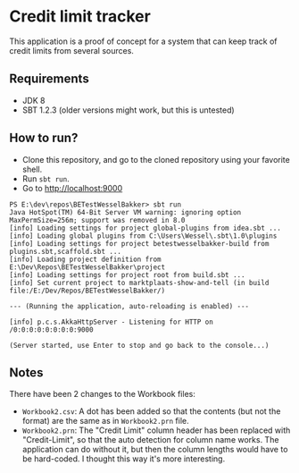 # Credit limit tracker

This application is a proof of concept for a system that 
can keep track of credit limits from several sources.

## Requirements
- JDK 8
- SBT 1.2.3 (older versions might work, but this is untested)

## How to run?
- Clone this repository, and go to the cloned repository using your favorite shell. 
- Run `sbt run`.
- Go to [http://localhost:9000](http://localhost:9000)
```
PS E:\dev\repos\BETestWesselBakker> sbt run
Java HotSpot(TM) 64-Bit Server VM warning: ignoring option MaxPermSize=256m; support was removed in 8.0
[info] Loading settings for project global-plugins from idea.sbt ...
[info] Loading global plugins from C:\Users\Wessel\.sbt\1.0\plugins
[info] Loading settings for project betestwesselbakker-build from plugins.sbt,scaffold.sbt ...
[info] Loading project definition from E:\Dev\Repos\BETestWesselBakker\project
[info] Loading settings for project root from build.sbt ...
[info] Set current project to marktplaats-show-and-tell (in build file:/E:/Dev/Repos/BETestWesselBakker/)

--- (Running the application, auto-reloading is enabled) ---

[info] p.c.s.AkkaHttpServer - Listening for HTTP on /0:0:0:0:0:0:0:0:9000

(Server started, use Enter to stop and go back to the console...)
```


## Notes
There have been 2 changes to the Workbook files:
- `Workbook2.csv`: A dot has been added so that the contents (but not the format) are the same as in `Workbook2.prn` file. 
- `Workbook2.prn`: The "Credit Limit" column header has been replaced with "Credit-Limit", so that the auto detection for column name works. The application can do without it, but then the column lengths would have to be hard-coded. I thought this way it's more interesting. 
